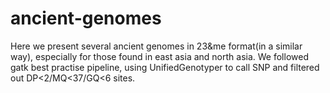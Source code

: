 # ancient-genomes
Here we present several ancient genomes in 23&me format(in a similar way), especially for those found in east asia and north asia. We followed gatk best practise pipeline, using UnifiedGenotyper to call SNP and filtered out DP<2/MQ<37/GQ<6 sites.
